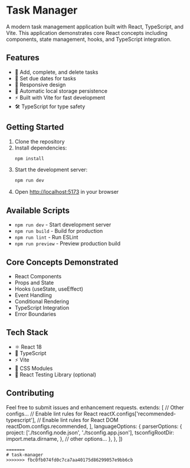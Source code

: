 # Task Manager

A modern task management application built with React, TypeScript, and Vite. This application demonstrates core React concepts including components, state management, hooks, and TypeScript integration.

## Features

- 🎯 Add, complete, and delete tasks
- 📅 Set due dates for tasks
- 📱 Responsive design
- 💾 Automatic local storage persistence
- ⚡ Built with Vite for fast development
- 🛠 TypeScript for type safety

## Getting Started

1. Clone the repository
2. Install dependencies:
   ```bash
   npm install
   ```
3. Start the development server:
   ```bash
   npm run dev
   ```
4. Open [http://localhost:5173](http://localhost:5173) in your browser

## Available Scripts

- `npm run dev` - Start development server
- `npm run build` - Build for production
- `npm run lint` - Run ESLint
- `npm run preview` - Preview production build

## Core Concepts Demonstrated

- React Components
- Props and State
- Hooks (useState, useEffect)
- Event Handling
- Conditional Rendering
- TypeScript Integration
- Error Boundaries

## Tech Stack

- ⚛️ React 18
- 🔷 TypeScript
- ⚡ Vite
- 🎨 CSS Modules
- 🧪 React Testing Library (optional)

## Contributing

Feel free to submit issues and enhancement requests.
    extends: [
      // Other configs...
      // Enable lint rules for React
      reactX.configs['recommended-typescript'],
      // Enable lint rules for React DOM
      reactDom.configs.recommended,
    ],
    languageOptions: {
      parserOptions: {
        project: ['./tsconfig.node.json', './tsconfig.app.json'],
        tsconfigRootDir: import.meta.dirname,
      },
      // other options...
    },
  },
])
```
=======
# task-manager
>>>>>>> fbc0fb074fd0c7ca7aa40175d86299057e9bb6cb
